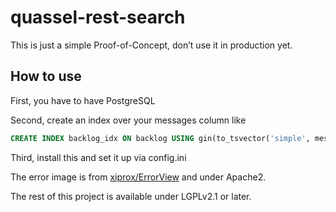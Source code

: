 # quassel-rest-search

This is just a simple Proof-of-Concept, don’t use it in production yet.

How to use
----------

First, you have to have PostgreSQL

Second, create an index over your messages column like

```sql
CREATE INDEX backlog_idx ON backlog USING gin(to_tsvector('simple', message));
```

Third, install this and set it up via config.ini

The error image is from [xiprox/ErrorView](https://github.com/xiprox/ErrorView) and under Apache2.

The rest of this project is available under LGPLv2.1 or later.
